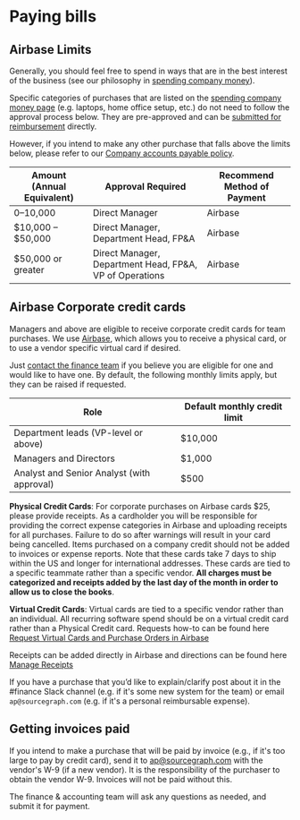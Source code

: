 # Paying bills

## Airbase Limits

Generally, you should feel free to spend in ways that are in the best interest of the business (see our philosophy in [spending company money](../../../benefits-pay-perks/benefits-perks/spending-company-money.md)).

Specific categories of purchases that are listed on the [spending company money page](../../../benefits-pay-perks/benefits-perks/spending-company-money.md) (e.g. laptops, home office setup, etc.) do not need to follow the approval process below. They are pre-approved and can be [submitted for reimbursement](../../../benefits-pay-perks/pay-expenses/expenses.md) directly.

However, if you intend to make any other purchase that falls above the limits below, please refer to our [Company accounts payable policy](ap.md).

| Amount (Annual Equivalent) | Approval Required                                       | Recommend Method of Payment |
| -------------------------- | ------------------------------------------------------- | --------------------------- |
| $0–$10,000                 | Direct Manager                                          | Airbase                     |
| $10,000 – $50,000          | Direct Manager, Department Head, FP&A                   | Airbase                     |
| $50,000 or greater         | Direct Manager, Department Head, FP&A, VP of Operations | Airbase                     |

## Airbase Corporate credit cards

Managers and above are eligible to receive corporate credit cards for team purchases. We use [Airbase](https://dashboard.airbase.io/home), which allows you to receive a physical card, or to use a vendor specific virtual card if desired.

Just [contact the finance team](../index.md#contact) if you believe you are eligible for one and would like to have one. By default, the following monthly limits apply, but they can be raised if requested.

| Role                                       | Default monthly credit limit |
| ------------------------------------------ | ---------------------------- |
| Department leads (VP-level or above)       | $10,000                      |
| Managers and Directors                     | $1,000                       |
| Analyst and Senior Analyst (with approval) | $500                         |

**Physical Credit Cards**: For corporate purchases on Airbase cards $25, please provide receipts. As a cardholder you will be responsible for providing the correct expense categories in Airbase and uploading receipts for all purchases. Failure to do so after warnings will result in your card being cancelled. Items purchased on a company credit should not be added to invoices or expense reports. Note that these cards take 7 days to ship within the US and longer for international addresses. These cards are tied to a specific teammate rather than a specific vendor. **All charges must be categorized and receipts added by the last day of the month in order to allow us to close the books**.

**Virtual Credit Cards**: Virtual cards are tied to a specific vendor rather than an individual. All recurring software spend should be on a virtual credit card rather than a Physical Credit card. Requests how-to can be found here [Request Virtual Cards and Purchase Orders in Airbase](https://help.airbase.com/hc/en-us/articles/4407660486164-Request-Virtual-Cards-and-Purchase-Orders-in-Airbase-)

Receipts can be added directly in Airbase and directions can be found here [Manage Receipts](https://help.airbase.com/hc/en-us/articles/360053509271-Manage-Receipts-in-Receipt-Inbox-)

If you have a purchase that you’d like to explain/clarify post about it in the #finance Slack channel (e.g. if it's some new system for the team) or email `ap@sourcegraph.com` (e.g. if it's a personal reimbursable expense).

## Getting invoices paid

If you intend to make a purchase that will be paid by invoice (e.g., if it's too large to pay by credit card), send it to [ap@sourcegraph.com](mailto:ap@sourcegraph.com) with the vendor's W-9 (if a new vendor). It is the responsibility of the purchaser to obtain the vendor W-9. Invoices will not be paid without this.

The finance & accounting team will ask any questions as needed, and submit it for payment.
